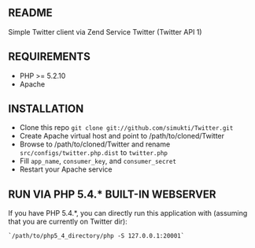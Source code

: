 README
------------

Simple Twitter client via Zend Service Twitter (Twitter API 1)

REQUIREMENTS
------------

 - PHP >= 5.2.10
 - Apache

INSTALLATION
------------

 - Clone this repo `git clone git://github.com/simukti/Twitter.git`
 - Create Apache virtual host and point to /path/to/cloned/Twitter
 - Browse to /path/to/cloned/Twitter and rename `src/configs/twitter.php.dist` to `twitter.php`
 - Fill `app_name`, `consumer_key`, and `consumer_secret`
 - Restart your Apache service

RUN VIA PHP 5.4.* BUILT-IN WEBSERVER
------------

If you have PHP 5.4.*, you can directly run this application with (assuming that you are currently on Twitter dir):

    `/path/to/php5_4_directory/php -S 127.0.0.1:20001`
